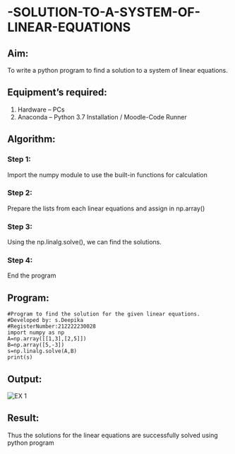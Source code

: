# -SOLUTION-TO-A-SYSTEM-OF-LINEAR-EQUATIONS
## Aim:
To write a python program to find a solution to a system of linear equations.
## Equipment’s required:
1. 	Hardware – PCs
2. 	Anaconda – Python 3.7 Installation / Moodle-Code Runner
## Algorithm:
### Step 1: 
Import the numpy module to use the built-in functions for calculation
### Step 2: 
Prepare the lists from each linear equations and assign in np.array()
### Step 3: 
Using the np.linalg.solve(), we can find the solutions.
### Step 4: 
End the program
## Program:
```
#Program to find the solution for the given linear equations.
#Developed by: s.Deepika
#RegisterNumber:212222230028
import numpy as np
A=np.array([[1,3],[2,5]])
B=np.array([5,-3])
s=np.linalg.solve(A,B)
print(s)
```


## Output:

![EX 1](https://user-images.githubusercontent.com/119393935/226540535-4fa1974c-fb65-40cd-8278-f56efdb00f86.png)




## Result:
Thus the solutions for the linear equations are successfully solved using python program

